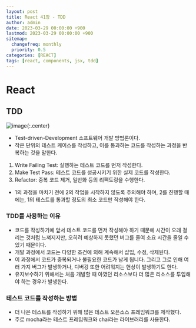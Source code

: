 ```yaml
---
layout: post
title: React 41장 - TDD
author: admin
date: 2023-03-29 00:00:00 +900
lastmod: 2023-03-29 00:00:00 +900
sitemap:
  changefreq: monthly
  priority: 0.5
categories: [REACT]
tags: [react, components, jsx, tdd]
---
```


# React

## TDD

![image](https://user-images.githubusercontent.com/118104644/228403885-13fd35d4-9c90-4e89-8c1a-80b606db6a40.png){:.center}

- Test-driven-Development 소프트웨어 개발 방법론이다.
- 작은 단위의 테스트 케이스를 작성하고, 이를 통과하는 코드를 작성하는 과정을 반복하는 것을 말한다.

1. Write Failing Test: 실행하는 테스트 코드를 먼저 작성한다.
2. Make Test Pass: 테스트 코드를 성공시키기 위한 실제 코드를 작성한다.
3. Refactor: 중복 코드 제거, 일반화 등의 리팩토링을 수행한다.

- 1의 과정을 마치기 전에 2의 작업을 시작하지 않도록 주의해야 하며, 2를 진행할 때에는, 1의 테스트를 통과할 정도의 최소 코드만 작성해야 한다.

### TDD를 사용하는 이유

- 코드를 작성하기에 앞서 테스트 코드를 먼저 작성해야 하기 때문에 시간이 오래 걸리는 것처럼 느껴지지만, 오히려 예상하지 못했던 버그를 줄여 소요 시간을 줄일 수 있기 때문이다.
- 개발 과정에서 코드는 다양한 조건에 의해 계속해서 삽입, 수정, 삭제된다.
- 이 과정에서 코드가 중복되거나 불필요한 코드가 남게 됩니다. 그리고 그로 인해 여러 가지 버그가 발생하거나, 디버깅 또한 어려워지는 현상이 발생하기도 한다.
- 유지보수하기 위해서는 처음 개발할 때 아꼈던 리소스보다 더 많은 리소스를 투입해야 하는 경우가 발생한다.

### 테스트 코드를 작성하는 방법

- 더 나은 테스트를 작성하기 위해 많은 테스트 오픈소스 프레임워크를 제작했다.
- 주로 mocha라는 테스트 프레임워크와 chai라는 라이브러리를 사용한다.
